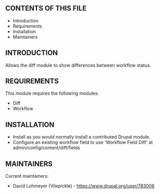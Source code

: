 CONTENTS OF THIS FILE
---------------------
   
 * Introduction
 * Requirements
 * Installation
 * Maintainers

INTRODUCTION
------------

Allows the diff module to show differences between workflow status.


REQUIREMENTS
------------

This module requires the following modules:

 * Diff
 * Workflow


INSTALLATION
------------

 * Install as you would normally install a contributed Drupal module.
 * Configure an existing workflow field to use 'Workflow Field Diff' at
    admin/config/content/diff/fields


MAINTAINERS
-----------

Current maintainers:
 * David Lohmeyer (Vilepickle) - https://www.drupal.org/user/783006